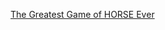 ---
layout: post
wordpress_id: 1634
wordpress_url: http://noesbueno.com/archives/1634
date: '2013-08-01 18:11:48 -0500'
date_gmt: '2013-08-01 23:11:48 -0500'
body: |
  <p><a href="http://www.thehighdefinite.com/2013/08/the-greatest-game-of-horse-ever/">The Greatest Game of HORSE Ever</a></p>
---